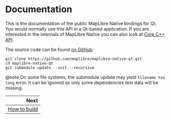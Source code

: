 # Documentation

This is the documentation of the public MapLibre Native bindings for Qt.
You would normally use this API in a Qt-based application.
If you are interested in the internals of MapLibre Native you can also look at
[Core C++ API](https://maplibre.org/maplibre-native/cpp/api/).

The source code can be found [on GitHub](https://github.com/maplibre/maplibre-native-qt):

```shell
git clone https://github.com/maplibre/maplibre-native-qt.git
cd maplibre-native-qt
git submodule update --init --recursive
```

@note On some file systems, the submodule update may yield `Filename too long`
error. It can be ignored as only some dependencies test data will be missing.


<div class="section_buttons">

|                        Next |
|----------------------------:|
| [How to build](Building.md) |

</div>

